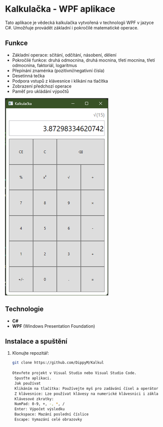 # Kalkulačka - WPF aplikace

Tato aplikace je vědecká kalkulačka vytvořená v technologii WPF v jazyce C#. Umožňuje provádět základní i pokročilé matematické operace.

## Funkce

- Základní operace: sčítání, odčítání, násobení, dělení
- Pokročilé funkce: druhá odmocnina, druhá mocnina, třetí mocnina, třetí odmocnina, faktoriál, logaritmus
- Přepínání znaménka (pozitivní/negativní čísla)
- Desetinná tečka
- Podpora vstupů z klávesnice i klikání na tlačítka
- Zobrazení předchozí operace
- Paměť pro ukládání výpočtů

![Ukázka Kalkulačky](./Uka1.png)

## Technologie

- **C#**
- **WPF** (Windows Presentation Foundation)

## Instalace a spuštění

1. Klonujte repozitář:
   ```bash
   git clone https://github.com/DippyM/Kalkul

   Otevřete projekt v Visual Studio nebo Visual Studio Code.
    Spusťte aplikaci.
    Jak používat
    Klikáním na tlačítka: Používejte myš pro zadávání čísel a operátorů.
    Z klávesnice: Lze používat klávesy na numerické klávesnici i základní klávesnici pro zadávání čísel a operátorů.
    Klávesové zkratky:
    NumPad: 0-9, +, -, *, /
    Enter: Výpočet výsledku
    Backspace: Mazání poslední číslice
    Escape: Vymazání celé obrazovky
